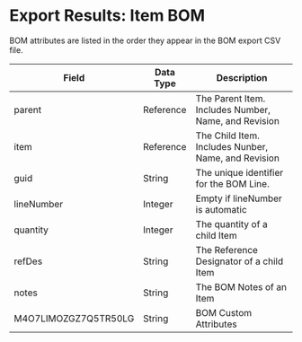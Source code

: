 # Export Results: Item BOM
BOM attributes are listed in the order they appear in the BOM export CSV file.


| Field | Data Type | Description |
|  --- |  --- |  --- | 
| parent | Reference | The Parent Item. Includes Number, Name, and Revision |
| item | Reference | The Child Item. Includes Nunber, Name, and Revision |
| guid | String | The unique identifier for the BOM Line. |
| lineNumber | Integer | Empty if lineNumber is automatic |
| quantity | Integer | The quantity of a child Item |
| refDes | String | The Reference Designator of a child Item |
| notes | String | The BOM Notes of an Item |
| M4O7LIMOZGZ7Q5TR50LG | String | BOM Custom Attributes |

